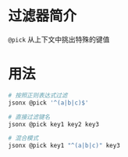 过滤器简介
======= 

`@pick` 从上下文中挑出特殊的键值
 

用法
=======

```bash
# 按照正则表达式过滤
jsonx @pick '^(a|b|c)$'

# 直接过滤键名
jsonx @pick key1 key2 key3

# 混合模式
jsonx @pick key1 "^(a|b|c)" key3
```

